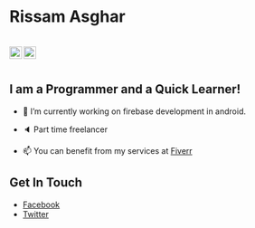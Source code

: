 # Rissam Asghar
<br/>

<a href="https://twitter.com/rissamasghar">
  <img align="left" alt="Rissam's Twitter" width="22px" src="https://cdn.jsdelivr.net/npm/simple-icons@v3/icons/twitter.svg" />
</a>

<a href="https://www.facebook.com/rissam10/">
  <img align="left" alt="Rissam's Facebook" width="22px" src="https://cdn.jsdelivr.net/npm/simple-icons@v3/icons/facebook.svg" />
</a>
<br /><br />

## I am a Programmer and a Quick Learner!

- 🔭 I’m currently working on firebase development in android.

- 🔈 Part time freelancer

- 📫 You can benefit from my services at [Fiverr](https://www.fiverr.com/share/9dKgod)

## Get In Touch

- [Facebook](https://www.facebook.com/rissam10)
- [Twitter](https://twitter.com/rissamasghar)


<!--
**RissamAsghar/RissamAsghar** is a ✨ _special_ ✨ repository because its `README.md` (this file) appears on your GitHub profile.

Here are some ideas to get you started:

- 🔭 I’m currently working on ...
- 🌱 I’m currently learning ...
- 👯 I’m looking to collaborate on ...
- 🤔 I’m looking for help with ...
- 💬 Ask me about ...
- 📫 How to reach me: ...
- 😄 Pronouns: ...
- ⚡ Fun fact: ...
-->
